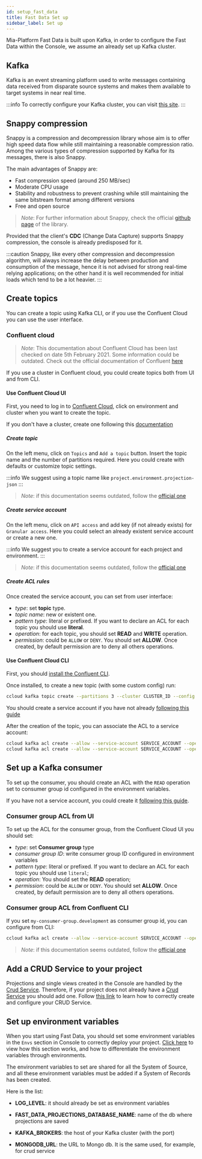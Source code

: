 ```yaml
---
id: setup_fast_data
title: Fast Data Set up
sidebar_label: Set up
---
```


Mia-Platform Fast Data is built upon Kafka, in order to configure the Fast Data within the Console, we assume an already set up Kafka cluster.

## Kafka

Kafka is an event streaming platform used to write messages containing data received from disparate source systems and makes them available to target systems in near real time.

:::info
To correctly configure your Kafka cluster, you can visit [this site](https://eventsizer.io/).
:::

## Snappy compression

Snappy is a compression and decompression library whose aim is to offer high speed data flow while still maintaining a reasonable compression ratio. Among the various types of compression supported by Kafka for its messages, there is also Snappy.

The main advantages of Snappy are:

* Fast compression speed (around 250 MB/sec)
* Moderate CPU usage
* Stability and robustness to prevent crashing while still maintaining the same bitstream format among different versions
* Free and open source

> *Note*: For further information about Snappy, check the official [github page](https://github.com/google/snappy) of the library.

Provided that the client's **CDC** (Change Data Capture) supports Snappy compression, the console is already predisposed for it.

:::caution
Snappy, like every other compression and decompression algorithm, will always increase the delay between production and consumption of the message, hence it is not advised for strong real-time relying applications; on the other hand it is well recommended for initial loads which tend to be a lot heavier.
:::

## Create topics

You can create a topic using Kafka CLI, or if you use the Confluent Cloud you can use the user interface.

### Confluent cloud

> *Note*: This documentation about Confluent Cloud has been last checked on date 5th February 2021. Some information could be outdated. Check out the official documentation of Confluent [here](https://docs.confluent.io/)

If you use a cluster in Confluent cloud, you could create topics both from UI and from CLI.

#### Use Confluent Cloud UI

First, you need to log in to [Confluent Cloud](https://confluent.cloud/login), click on environment and cluster when you want to create the topic.

If you don't have a cluster, create one following this [documentation](https://docs.confluent.io/cloud/current/clusters/create-cluster.html)

##### Create topic

On the left menu, click on `Topics` and `Add a topic` button. Insert the topic name and the number of partitions required. Here you could create with defaults or customize topic settings.

:::info
We suggest using a topic name like `project.environment.projection-json`
:::

> *Note*: if this documentation seems outdated, follow the [official one](https://docs.confluent.io/cloud/current/client-apps/topics/manage.html#create-a-topic)

##### Create service account

On the left menu, click on `API access` and add key (if not already exists) for `Granular access`.
Here you could select an already existent service account or create a new one.

:::info
We suggest you to create a service account for each project and environment.
:::

> *Note*: if this documentation seems outdated, follow the [official one](https://docs.confluent.io/cloud/current/access-management/service-account.html#use-ccloud-service-accounts-to-produce-and-consume)

##### Create ACL rules

Once created the service account, you can set from user interface:

* *type*: set **topic** type.
* *topic name*: new or existent one.
* *pattern type*: literal or prefixed. If you want to declare an ACL for each topic you should use **literal**.
* *operation*: for each topic, you should set **READ** and **WRITE** operation.
* *permission*: could be `ALLOW` or `DENY`. You should set **ALLOW**. Once created, by default permission are to deny all others operations.

#### Use Confluent Cloud CLI

First, you should [install the Confluent CLI](https://docs.confluent.io/ccloud-cli/current/install.html).

Once installed, to create a new topic (with some custom config) run:

```sh
ccloud kafka topic create --partitions 3 --cluster CLUSTER_ID --config cleanup.policy=compact --config retention.ms=2592000000 'project.environment.projection-json';
```

You should create a service account if you have not already [following this guide](#create-service-account)

After the creation of the topic, you can associate the ACL to a service account:

```sh
ccloud kafka acl create --allow --service-account SERVICE_ACCOUNT --operation WRITE --topic 'project.environment.projection-json' --cluster CLUSTER_ID;
ccloud kafka acl create --allow --service-account SERVICE_ACCOUNT --operation READ --topic 'project.environment.projection-json' --cluster CLUSTER_ID;
```

## Set up a Kafka consumer

To set up the consumer, you should create an ACL with the `READ` operation set to consumer group id configured in the environment variables.

If you have not a service account, you could create it [following this guide](#create-service-account).

### Consumer group ACL from UI

To set up the ACL for the consumer group, from the Confluent Cloud UI you should set:

* *type*: set **Consumer group** type
* *consumer group ID*: write consumer group ID configured in environment variables
* *pattern type*: literal or prefixed. If you want to declare an ACL for each topic you should use `literal`;
* *operation*: You should set the **READ** operation;
* *permission*: could be `ALLOW` or `DENY`. You should set **ALLOW**. Once created, by default permission are to deny all others operations.

### Consumer group ACL from Confluent CLI

If you set `my-consumer-group.development` as consumer group id, you can configure from CLI:

```sh
ccloud kafka acl create --allow --service-account SERVICE_ACCOUNT --operation READ --consumer-group "my-consumer-group.development" --cluster CLUSTER_ID;
```

> *Note*: if this documentation seems outdated, follow the [official one](https://docs.confluent.io/platform/current/clients/consumer.html)

## Add a CRUD Service to your project

Projections and single views created in the Console are handled by the [Crud Service](../runtime_suite/crud-service/overview_and_usage.md). Therefore, if your project does not already have a [Crud Service](../runtime_suite/crud-service/overview_and_usage.md) you should add one. Follow [this link](../runtime_suite/crud-service/configuration.md) to learn how to correctly create and configure your CRUD Service.

## Set up environment variables

When you start using Fast Data, you should set some environment variables in the `Envs` section in Console to correctly deploy your project. [Click here](../development_suite/set-up-infrastructure/env-var) to view how this section works, and how to differentiate the environment variables through environments.

The environment variables to set are shared for all the System of Source, and all these environment variables must be added if a System of Records has been created.

Here is the list:

* **LOG_LEVEL**: it should already be set as environment variables
* **FAST_DATA_PROJECTIONS_DATABASE_NAME**: name of the db where projections are saved
* **KAFKA_BROKERS**: the host of your Kafka cluster (with the port)

* **MONGODB_URL**: the URL to Mongo db. It is the same used, for example, for crud service
